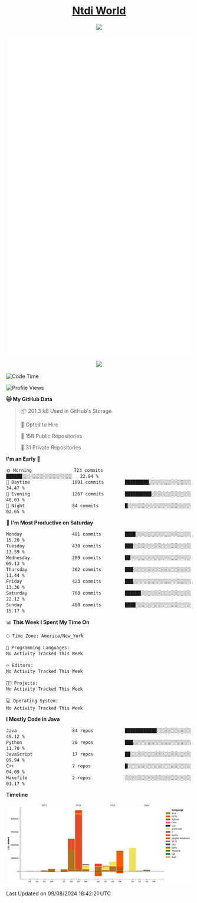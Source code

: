 <h1 align="center"><a href="https://www.ntdi.world">Ntdi World</a></h1>
<p align="center">
  <a href="https://github.com/n-tdi"><img src="https://readme-typing-svg.herokuapp.com?lines=FullStack+Developer;Web+Developer;Open-Source+Enthusiast;Java+Developer;Spigot-API%20Developer;&center=true&width=500&height=50"></a>
</p>

<div align="center">
  <img src="/github-metrics.svg"></img>
  
  <img src="https://komarev.com/ghpvc/?username=n-tdi&color=green"></img>
</div>

<!-- May use later.. idk -->
<!-- <a href="http://www.github.com/n-tdi"><img src="https://github-readme-stats.vercel.app/api?username=n-tdi&show_icons=true&hide=&count_private=true&title_color=0891b2&text_color=ffffff&icon_color=0891b2&bg_color=1c1917&hide_border=true&show_icons=true" alt="n-tdi's GitHub stats" /></a> -->

<!--START_SECTION:waka-->
![Code Time](http://img.shields.io/badge/Code%20Time-324%20hrs%2046%20mins-blue)

![Profile Views](http://img.shields.io/badge/Profile%20Views-7-blue)

**🐱 My GitHub Data** 

> 📦 201.3 kB Used in GitHub's Storage 
 > 
> 💼 Opted to Hire
 > 
> 📜 158 Public Repositories 
 > 
> 🔑 31 Private Repositories 
 > 
**I'm an Early 🐤** 

```text
🌞 Morning                723 commits         ██████░░░░░░░░░░░░░░░░░░░   22.84 % 
🌆 Daytime                1091 commits        █████████░░░░░░░░░░░░░░░░   34.47 % 
🌃 Evening                1267 commits        ██████████░░░░░░░░░░░░░░░   40.03 % 
🌙 Night                  84 commits          █░░░░░░░░░░░░░░░░░░░░░░░░   02.65 % 
```
📅 **I'm Most Productive on Saturday** 

```text
Monday                   481 commits         ████░░░░░░░░░░░░░░░░░░░░░   15.20 % 
Tuesday                  430 commits         ███░░░░░░░░░░░░░░░░░░░░░░   13.59 % 
Wednesday                289 commits         ██░░░░░░░░░░░░░░░░░░░░░░░   09.13 % 
Thursday                 362 commits         ███░░░░░░░░░░░░░░░░░░░░░░   11.44 % 
Friday                   423 commits         ███░░░░░░░░░░░░░░░░░░░░░░   13.36 % 
Saturday                 700 commits         ██████░░░░░░░░░░░░░░░░░░░   22.12 % 
Sunday                   480 commits         ████░░░░░░░░░░░░░░░░░░░░░   15.17 % 
```


📊 **This Week I Spent My Time On** 

```text
🕑︎ Time Zone: America/New_York

💬 Programming Languages: 
No Activity Tracked This Week

🔥 Editors: 
No Activity Tracked This Week

🐱‍💻 Projects: 
No Activity Tracked This Week

💻 Operating System: 
No Activity Tracked This Week
```

**I Mostly Code in Java** 

```text
Java                     84 repos            ████████████░░░░░░░░░░░░░   49.12 % 
Python                   20 repos            ███░░░░░░░░░░░░░░░░░░░░░░   11.70 % 
JavaScript               17 repos            ██░░░░░░░░░░░░░░░░░░░░░░░   09.94 % 
C++                      7 repos             █░░░░░░░░░░░░░░░░░░░░░░░░   04.09 % 
Makefile                 2 repos             ░░░░░░░░░░░░░░░░░░░░░░░░░   01.17 % 
```



**Timeline**

![Lines of Code chart](https://raw.githubusercontent.com/n-tdi/n-tdi/main/assets/bar_graph.png)


 Last Updated on 09/08/2024 18:42:21 UTC
<!--END_SECTION:waka-->
